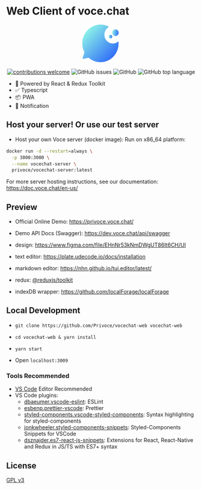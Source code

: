 # Web Client of voce.chat

<center>
  <img src="./public/android-chrome-192x192.png" width="100" height="100">
</center>
<p>
<center>

[![contributions welcome](https://img.shields.io/badge/contributions-welcome-brightgreen.svg?style=flat)](https://github.com/privoce/vocechat-web/issues)
![GitHub issues](https://img.shields.io/github/issues-raw/Privoce/vocechat-web) ![GitHub](https://img.shields.io/github/license/privoce/vocechat-web) ![GitHub top language](https://img.shields.io/github/languages/top/privoce/vocechat-web)

</center>

- 🎉 Powered by React & Redux Toolkit
- ✅ Typescript
- 📦 PWA
- 📢 Notification

## Host your server! Or use our test server

- Host your own Voce server (docker image): 
Run on x86_64 platform:
```bash
docker run -d --restart=always \
  -p 3000:3000 \
  --name vocechat-server \
  privoce/vocechat-server:latest
```
For more server hosting instructions, see our documentation: https://doc.voce.chat/en-us/

## Preview




- Official Online Demo: https://privoce.voce.chat/
- Demo API Docs (Swagger): https://dev.voce.chat/api/swagger

- design: https://www.figma.com/file/EHnNr53kNmDWgUT86It6CH/UI
- text editor: https://plate.udecode.io/docs/installation
- markdown editor: https://nhn.github.io/tui.editor/latest/
- redux: [@reduxjs/toolkit](https://redux-toolkit.js.org/introduction/getting-started)
- indexDB wrapper: https://github.com/localForage/localForage

## Local Development

- `git clone https://github.com/Privoce/vocechat-web vocechat-web`

- `cd vocechat-web & yarn install`

- `yarn start`

- Open `localhost:3009`

### Tools Recommended

- [VS Code](https://code.visualstudio.com/) Editor Recommended
- VS Code plugins:
  - [dbaeumer.vscode-eslint](https://marketplace.visualstudio.com/items?itemName=dbaeumer.vscode-eslint): ESLint
  - [esbenp.prettier-vscode](https://marketplace.visualstudio.com/items?itemName=esbenp.prettier-vscode): Prettier
  - [styled-components.vscode-styled-components](https://marketplace.visualstudio.com/items?itemName=styled-components.vscode-styled-components): Syntax highlighting for styled-components
  - [jonkwheeler.styled-components-snippets](https://marketplace.visualstudio.com/items?itemName=jonkwheeler.styled-components-snippets): Styled-Components Snippets for VSCode
  - [dsznajder.es7-react-js-snippets](https://marketplace.visualstudio.com/items?itemName=dsznajder.es7-react-js-snippets): Extensions for React, React-Native and Redux in JS/TS with ES7+ syntax

## License

[GPL v3](https://github.com/Privoce/vocechat-web/blob/main/LICENSE)
